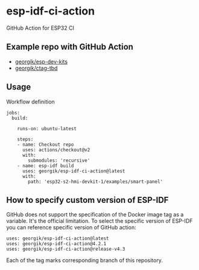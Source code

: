 # esp-idf-ci-action

GitHub Action for ESP32 CI

## Example repo with GitHub Action

- [georgik/esp-dev-kits](https://github.com/georgik/esp-dev-kits/blob/feature/github_action_build/.github/workflows/build-smart-panel.yml)
- [georgik/ctag-tbd](https://github.com/georgik/ctag-tbd/blob/master/.github/workflows/draft-release.yml)

## Usage

Workflow definition

```
jobs:
  build:

    runs-on: ubuntu-latest

    steps:
    - name: Checkout repo
      uses: actions/checkout@v2
      with:
        submodules: 'recursive'
    - name: esp-idf build
      uses: georgik/esp-idf-ci-action@latest
      with:
        path: 'esp32-s2-hmi-devkit-1/examples/smart-panel'
```

## How to specify custom version of ESP-IDF

GitHub does not support the specification of the Docker image tag as a variable.
It's the official limitation. To select the specific version of ESP-IDF you
can reference specific version of GitHub action:

```
uses: georgik/esp-idf-ci-action@latest
uses: georgik/esp-idf-ci-action@4.2.1
uses: georgik/esp-idf-ci-action@release-v4.3
```

Each of the tag marks corresponding branch of this repository.
